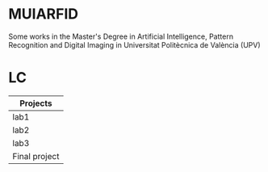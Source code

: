 # MUIARFID
Some works in the Master's Degree in Artificial Intelligence, Pattern Recognition and Digital Imaging in Universitat Politècnica de València (UPV)

# LC 
| Projects | 
| ------------- | 
| lab1  | 
| lab2  | 
| lab3  | 
| Final project  | 
